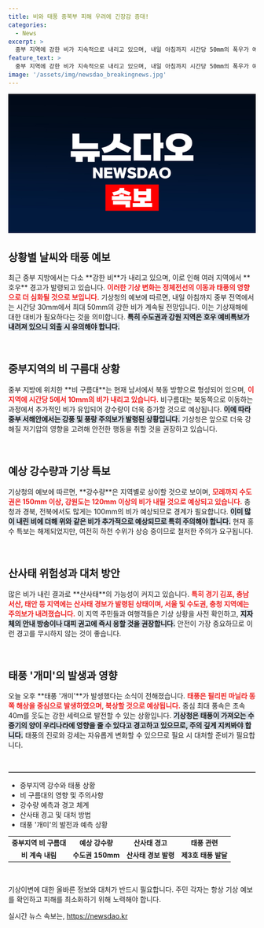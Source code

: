 ```yaml
---
title: 비와 태풍 중북부 피해 우려에 긴장감 증대!
categories:
  - News
excerpt: >
  중부 지역에 강한 비가 지속적으로 내리고 있으며, 내일 아침까지 시간당 50mm의 폭우가 예보되었습니다. 산사태와 하천 범람에 대한 우려가 커지는 가운데, 제3호 태풍 개미도 발생해 향후 기상 상황이 주목됩니다.
feature_text: >
  중부 지역에 강한 비가 지속적으로 내리고 있으며, 내일 아침까지 시간당 50mm의 폭우가 예보되었습니다. 산사태와 하천 범람에 대한 우려가 커지는 가운데, 제3호 태풍 개미도 발생해 향후 기상 상황이 주목됩니다.
image: '/assets/img/newsdao_breakingnews.jpg'
---
```


<p><img src="/assets/img/newsdao_breakingnews.jpg" alt="koreaapp 속보" /></p>

<h2 data-ke-size="size26">상황별 날씨와 태풍 예보</h2>

<p data-ke-size="size16">최근 중부 지방에서는 다소 **강한 비**가 내리고 있으며, 이로 인해 여러 지역에서 **호우** 경고가 발령되고 있습니다. <b><span style="color: #ee2323;">이러한 기상 변화는 정체전선의 이동과 태풍의 영향으로 더 심화될 것으로 보입니다.</span></b> 기상청의 예보에 따르면, 내일 아침까지 중부 전역에서는 시간당 30mm에서 최대 50mm의 강한 비가 계속될 전망입니다. 이는 기상재해에 대한 대비가 필요하다는 것을 의미합니다. <b><span style="background-color: #21538527;">특히 수도권과 강원 지역은 호우 예비특보가 내려져 있으니 외출 시 유의해야 합니다.</span></b></p>

<p data-ke-size="size16">&nbsp;</p>

<h2 data-ke-size="size26">중부지역의 비 구름대 상황</h2>

<p data-ke-size="size16">중부 지방에 위치한 **비 구름대**는 현재 남서에서 북동 방향으로 형성되어 있으며, <b><span style="color: #ee2323;">이 지역에 시간당 5에서 10mm의 비가 내리고 있습니다.</span></b> 비구름대는 북동쪽으로 이동하는 과정에서 추가적인 비가 유입되어 강수량이 더욱 증가할 것으로 예상됩니다. <b><span style="background-color: #21538527;">이에 따라 중부 서해안에서는 강풍 및 풍랑 주의보가 발령된 상황입니다.</span></b> 기상청은 앞으로 더욱 강해질 저기압의 영향을 고려해 안전한 행동을 취할 것을 권장하고 있습니다.</p>

<p data-ke-size="size16">&nbsp;</p>

<h2 data-ke-size="size26">예상 강수량과 기상 특보</h2>

<p data-ke-size="size16">기상청의 예보에 따르면, **강수량**은 지역별로 상이할 것으로 보이며, <b><span style="color: #ee2323;">모레까지 수도권은 150mm 이상, 강원도는 120mm 이상의 비가 내릴 것으로 예상되고 있습니다.</span></b> 충청과 경북, 전북에서도 많게는 100mm의 비가 예상되므로 경계가 필요합니다. <b><span style="background-color: #21538527;">이미 많이 내린 비에 더해 위와 같은 비가 추가적으로 예상되므로 특히 주의해야 합니다.</span></b> 현재 홍수 특보는 해제되었지만, 여전히 하천 수위가 상승 중이므로 철저한 주의가 요구됩니다.</p>

<p data-ke-size="size16">&nbsp;</p>

<h2 data-ke-size="size26">산사태 위험성과 대처 방안</h2>

<p data-ke-size="size16">많은 비가 내린 결과로 **산사태**의 가능성이 커지고 있습니다. <b><span style="color: #ee2323;">특히 경기 김포, 충남 서산, 태안 등 지역에는 산사태 경보가 발령된 상태이며, 서울 및 수도권, 충청 지역에는 주의보가 내려졌습니다.</span></b> 이 지역 주민들과 여행객들은 기상 상황을 사전 확인하고, <b><span style="background-color: #21538527;">지자체의 안내 방송이나 대피 권고에 즉시 응할 것을 권장합니다.</span></b> 안전이 가장 중요하므로 이런 경고를 무시하지 않는 것이 좋습니다.</p>

<p data-ke-size="size16">&nbsp;</p>

<h2 data-ke-size="size26">태풍 '개미'의 발생과 영향</h2>

<p data-ke-size="size16">오늘 오후 **태풍 '개미'**가 발생했다는 소식이 전해졌습니다. <b><span style="color: #ee2323;">태풍은 필리핀 마닐라 동쪽 해상을 중심으로 발생하였으며, 북상할 것으로 예상됩니다.</span></b> 중심 최대 풍속은 초속 40m를 웃도는 강한 세력으로 발전할 수 있는 상황입니다. <b><span style="background-color: #21538527;">기상청은 태풍이 가져오는 수증기의 양이 우리나라에 영향을 줄 수 있다고 경고하고 있으므로, 주의 깊게 지켜봐야 합니다.</span></b> 태풍의 진로와 강세는 자유롭게 변화할 수 있으므로 필요 시 대처할 준비가 필요합니다.</p>

<p data-ke-size="size16">&nbsp;</p>

<hr style="border: 1px solid #aaa;">

<ul>
<li>중부지역 강수와 태풍 상황</li>
<li>비 구름대의 영향 및 주의사항</li>
<li>강수량 예측과 경고 체계</li>
<li>산사태 경고 및 대처 방법</li>
<li>태풍 '개미'의 발전과 예측 상황</li>
</ul>

<table style="width: 100%;">
  <tr>
    <td style="text-align: center; height: 17px;"><b>중부지역 비 구름대</b></td>
    <td style="text-align: center; height: 17px;"><b>예상 강수량</b></td>
    <td style="text-align: center; height: 17px;"><b>산사태 경고</b></td>
    <td style="text-align: center; height: 17px;"><b>태풍 관련</b></td>
  </tr>
  <tr>
    <td style="text-align: center; height: 17px;"><b>비 계속 내림</b></td>
    <td style="text-align: center; height: 17px;"><b>수도권 150mm</b></td>
    <td style="text-align: center; height: 17px;"><b>산사태 경보 발령</b></td>
    <td style="text-align: center; height: 17px;"><b>제3호 태풍 발달</b></td>
  </tr>
</table>

<p data-ke-size="size16">&nbsp;</p>

<p data-ke-size="size16">기상이변에 대한 올바른 정보와 대처가 반드시 필요합니다. 주민 각자는 항상 기상 예보를 확인하고 피해를 최소화하기 위해 노력해야 합니다.</p>
실시간 뉴스 속보는, <a href="https://newsdao.kr" rel="dofollow">https://newsdao.kr</a>


